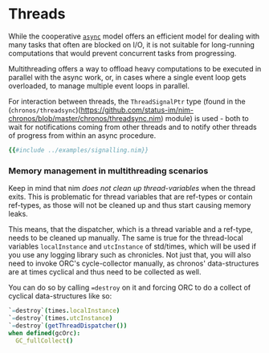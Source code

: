 # Threads

While the cooperative [`async`](./concepts.md) model offers an efficient model
for dealing with many tasks that often are blocked on I/O, it is not suitable
for long-running computations that would prevent concurrent tasks from progressing.

Multithreading offers a way to offload heavy computations to be executed in
parallel with the async work, or, in cases where a single event loop gets
overloaded, to manage multiple event loops in parallel.

For interaction between threads, the `ThreadSignalPtr` type (found in the
(`chronos/threadsync`)(https://github.com/status-im/nim-chronos/blob/master/chronos/threadsync.nim)
module) is used - both to wait for notifications coming from other threads and
to notify other threads of progress from within an async procedure.

```nim
{{#include ../examples/signalling.nim}}
```

### Memory management in multithreading scenarios

Keep in mind that nim _does not clean up thread-variables_ when the thread exits.
This is problematic for thread variables that are ref-types or contain ref-types, as those will not be cleaned up and thus start causing memory leaks.

This means, that the dispatcher, which is a thread variable and a ref-type, needs to be cleaned up manually. The same is true for the thread-local variables `localInstance` and `utcInstance` of std/times, which will be used if you use any logging library such as chronicles.
Not just that, you will also need to invoke ORC's cycle-collector manually, as chronos' data-structures are at times cyclical and thus need to be collected as well.

You can do so by calling `=destroy` on it and forcing ORC to do a collect of cyclical data-structures like so:

```nim
`=destroy`(times.localInstance)
`=destroy`(times.utcInstance)
`=destroy`(getThreadDispatcher())
when defined(gcOrc):
  GC_fullCollect()
```
